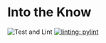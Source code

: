 # Into the Know #

![Test and Lint](https://github.com/vincedbowen/cycling-data/actions/workflows/test_and_lint.yml/badge.svg)
[![linting: pylint](https://img.shields.io/badge/linting-pylint-yellowgreen)](https://github.com/pylint-dev/pylint)
